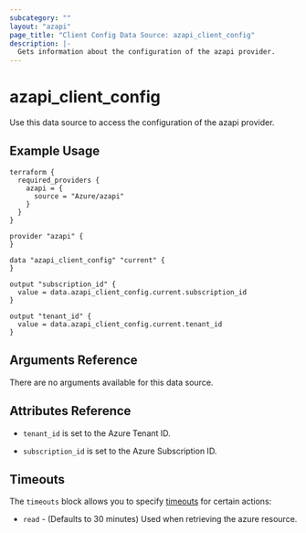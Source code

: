 ```yaml
---
subcategory: ""
layout: "azapi"
page_title: "Client Config Data Source: azapi_client_config"
description: |-
  Gets information about the configuration of the azapi provider.
---
```


# azapi_client_config

Use this data source to access the configuration of the azapi provider.

## Example Usage

```hcl
terraform {
  required_providers {
    azapi = {
      source = "Azure/azapi"
    }
  }
}

provider "azapi" {
}

data "azapi_client_config" "current" {
}

output "subscription_id" {
  value = data.azapi_client_config.current.subscription_id
}

output "tenant_id" {
  value = data.azapi_client_config.current.tenant_id
}
```

## Arguments Reference

There are no arguments available for this data source.

## Attributes Reference

* `tenant_id` is set to the Azure Tenant ID.

* `subscription_id` is set to the Azure Subscription ID.

## Timeouts

The `timeouts` block allows you to specify [timeouts](https://www.terraform.io/docs/configuration/resources.html#timeouts) for certain actions:

* `read` - (Defaults to 30 minutes) Used when retrieving the azure resource.
